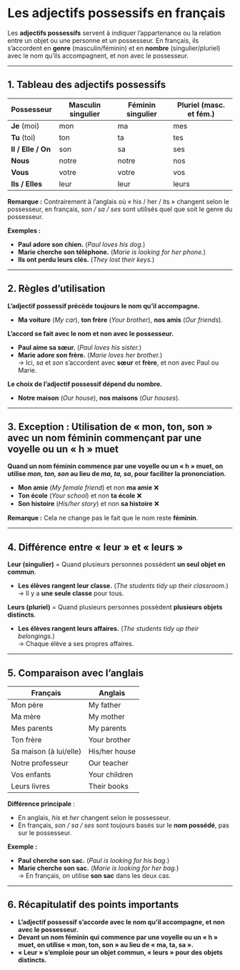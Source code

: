 # **Les adjectifs possessifs en français**  

Les **adjectifs possessifs** servent à indiquer l’appartenance ou la relation entre un objet ou une personne et un possesseur. En français, ils s’accordent en **genre** (masculin/féminin) et en **nombre** (singulier/pluriel) avec le nom qu’ils accompagnent, et non avec le possesseur.  

---

## **1. Tableau des adjectifs possessifs**  

| **Possesseur** | **Masculin singulier** | **Féminin singulier** | **Pluriel (masc. et fém.)** |
|--------------|------------------|------------------|------------------|
| **Je** (moi) | mon | ma | mes |
| **Tu** (toi) | ton | ta | tes |
| **Il / Elle / On** | son | sa | ses |
| **Nous** | notre | notre | nos |
| **Vous** | votre | votre | vos |
| **Ils / Elles** | leur | leur | leurs |

**Remarque :** Contrairement à l’anglais où « his / her / its » changent selon le possesseur, en français, *son / sa / ses* sont utilisés quel que soit le genre du possesseur.  

**Exemples :**  
- **Paul adore son chien.** (*Paul loves his dog.*)  
- **Marie cherche son téléphone.** (*Marie is looking for her phone.*)  
- **Ils ont perdu leurs clés.** (*They lost their keys.*)  

---

## **2. Règles d’utilisation**  

**L’adjectif possessif précède toujours le nom qu’il accompagne.**  
- **Ma voiture** (*My car*), **ton frère** (*Your brother*), **nos amis** (*Our friends*).  

**L’accord se fait avec le nom et non avec le possesseur.**  
- **Paul aime sa sœur.** (*Paul loves his sister.*)  
- **Marie adore son frère.** (*Marie loves her brother.*)  
  → Ici, *sa* et *son* s’accordent avec **sœur** et **frère**, et non avec Paul ou Marie.  

**Le choix de l’adjectif possessif dépend du nombre.**  
- **Notre maison** (*Our house*), **nos maisons** (*Our houses*).  

---

## **3. Exception : Utilisation de « mon, ton, son » avec un nom féminin commençant par une voyelle ou un « h » muet**  

**Quand un nom féminin commence par une voyelle ou un « h » muet, on utilise *mon, ton, son* au lieu de *ma, ta, sa*, pour faciliter la prononciation.**  

- **Mon amie** (*My female friend*) et non **ma amie** ❌  
- **Ton école** (*Your school*) et non **ta école** ❌  
- **Son histoire** (*His/her story*) et non **sa histoire** ❌  

**Remarque :** Cela ne change pas le fait que le nom reste **féminin**.  

---

## **4. Différence entre « leur » et « leurs »**  

**Leur (singulier)** = Quand plusieurs personnes possèdent **un seul objet en commun**.  
- **Les élèves rangent leur classe.** (*The students tidy up their classroom.*)  
  → Il y a **une seule classe** pour tous.  

**Leurs (pluriel)** = Quand plusieurs personnes possèdent **plusieurs objets distincts**.  
- **Les élèves rangent leurs affaires.** (*The students tidy up their belongings.*)  
  → Chaque élève a ses propres affaires.  

---

## **5. Comparaison avec l’anglais**  

| **Français** | **Anglais** |
|-------------|-----------|
| Mon père | My father |
| Ma mère | My mother |
| Mes parents | My parents |
| Ton frère | Your brother |
| Sa maison (à lui/elle) | His/her house |
| Notre professeur | Our teacher |
| Vos enfants | Your children |
| Leurs livres | Their books |

**Différence principale** :  
- En anglais, *his* et *her* changent selon le possesseur.  
- En français, *son / sa / ses* sont toujours basés sur le **nom possédé**, pas sur le possesseur.  

**Exemple :**  
- **Paul cherche son sac.** (*Paul is looking for his bag.*)  
- **Marie cherche son sac.** (*Marie is looking for her bag.*)  
  → En français, on utilise **son sac** dans les deux cas.  

---

## **6. Récapitulatif des points importants**  

- **L’adjectif possessif s’accorde avec le nom qu’il accompagne, et non avec le possesseur.**  
- **Devant un nom féminin qui commence par une voyelle ou un « h » muet, on utilise « mon, ton, son » au lieu de « ma, ta, sa ».**  
- **« Leur » s’emploie pour un objet commun, « leurs » pour des objets distincts.**  

